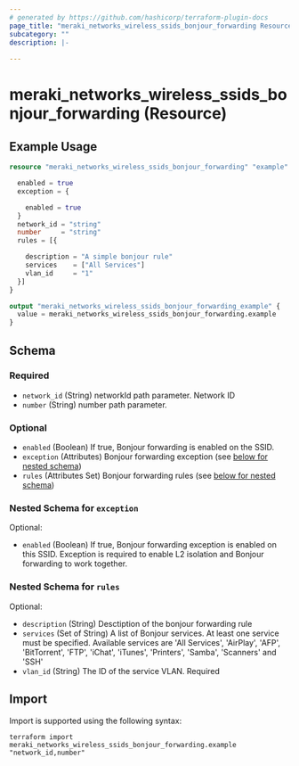 ```yaml
---
# generated by https://github.com/hashicorp/terraform-plugin-docs
page_title: "meraki_networks_wireless_ssids_bonjour_forwarding Resource - terraform-provider-meraki"
subcategory: ""
description: |-
  
---
```


# meraki_networks_wireless_ssids_bonjour_forwarding (Resource)



## Example Usage

```terraform
resource "meraki_networks_wireless_ssids_bonjour_forwarding" "example" {

  enabled = true
  exception = {

    enabled = true
  }
  network_id = "string"
  number     = "string"
  rules = [{

    description = "A simple bonjour rule"
    services    = ["All Services"]
    vlan_id     = "1"
  }]
}

output "meraki_networks_wireless_ssids_bonjour_forwarding_example" {
  value = meraki_networks_wireless_ssids_bonjour_forwarding.example
}
```

<!-- schema generated by tfplugindocs -->
## Schema

### Required

- `network_id` (String) networkId path parameter. Network ID
- `number` (String) number path parameter.

### Optional

- `enabled` (Boolean) If true, Bonjour forwarding is enabled on the SSID.
- `exception` (Attributes) Bonjour forwarding exception (see [below for nested schema](#nestedatt--exception))
- `rules` (Attributes Set) Bonjour forwarding rules (see [below for nested schema](#nestedatt--rules))

<a id="nestedatt--exception"></a>
### Nested Schema for `exception`

Optional:

- `enabled` (Boolean) If true, Bonjour forwarding exception is enabled on this SSID. Exception is required to enable L2 isolation and Bonjour forwarding to work together.


<a id="nestedatt--rules"></a>
### Nested Schema for `rules`

Optional:

- `description` (String) Desctiption of the bonjour forwarding rule
- `services` (Set of String) A list of Bonjour services. At least one service must be specified. Available services are 'All Services', 'AirPlay', 'AFP', 'BitTorrent', 'FTP', 'iChat', 'iTunes', 'Printers', 'Samba', 'Scanners' and 'SSH'
- `vlan_id` (String) The ID of the service VLAN. Required

## Import

Import is supported using the following syntax:

```shell
terraform import meraki_networks_wireless_ssids_bonjour_forwarding.example "network_id,number"
```
